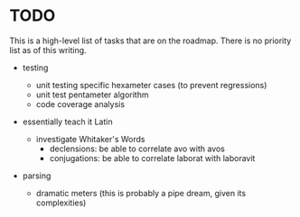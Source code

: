 # TODO

This is a high-level list of tasks that are on the roadmap. There is no priority list as of this writing.

* testing
    * unit testing specific hexameter cases (to prevent regressions)
    * unit test pentameter algorithm
    * code coverage analysis

* essentially teach it Latin
    * investigate Whitaker's Words
        * declensions: be able to correlate avo with avos
        * conjugations: be able to correlate laborat with laboravit

* parsing
    * dramatic meters (this is probably a pipe dream, given its complexities)
